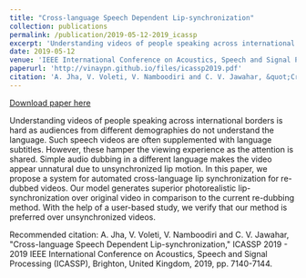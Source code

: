 ```yaml
---
title: "Cross-language Speech Dependent Lip-synchronization"
collection: publications
permalink: /publication/2019-05-12-2019_icassp
excerpt: 'Understanding videos of people speaking across international borders is hard as audiences from different demographies do not understand the language. Such speech videos are often supplemented with language subtitles. However, these hamper the viewing experience as the attention is shared. Simple audio dubbing in a different language makes the video appear unnatural due to unsynchronized lip motion. In this paper, we propose a system for automated cross-language lip synchronization for re-dubbed videos. Our model generates superior photorealistic lip-synchronization over original video in comparison to the current re-dubbing method. With the help of a user-based study, we verify that our method is preferred over unsynchronized videos.'
date: 2019-05-12
venue: 'IEEE International Conference on Acoustics, Speech and Signal Processing (ICASSP)'
paperurl: 'http://vinaypn.github.io/files/icassp2019.pdf'
citation: 'A. Jha, V. Voleti, V. Namboodiri and C. V. Jawahar, &quot;Cross-language Speech Dependent Lip-synchronization,&quot; ICASSP 2019 - 2019 IEEE International Conference on Acoustics, Speech and Signal Processing (ICASSP), Brighton, United Kingdom, 2019, pp. 7140-7144.'
---
```


<a href='http://vinaypn.github.io/files/icassp2019.pdf'>Download paper here</a>

Understanding videos of people speaking across international borders is hard as audiences from different demographies do not understand the language. Such speech videos are often supplemented with language subtitles. However, these hamper the viewing experience as the attention is shared. Simple audio dubbing in a different language makes the video appear unnatural due to unsynchronized lip motion. In this paper, we propose a system for automated cross-language lip synchronization for re-dubbed videos. Our model generates superior photorealistic lip-synchronization over original video in comparison to the current re-dubbing method. With the help of a user-based study, we verify that our method is preferred over unsynchronized videos.

Recommended citation: A. Jha, V. Voleti, V. Namboodiri and C. V. Jawahar, "Cross-language Speech Dependent Lip-synchronization," ICASSP 2019 - 2019 IEEE International Conference on Acoustics, Speech and Signal Processing (ICASSP), Brighton, United Kingdom, 2019, pp. 7140-7144.